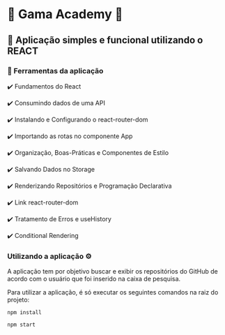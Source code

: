 # :green_heart: Gama Academy :rocket:

 ## :pushpin:  Aplicação simples e funcional utilizando o REACT  
 
### :toolbox: Ferramentas da aplicação 
 
:heavy_check_mark: Fundamentos do React

:heavy_check_mark: Consumindo dados de uma API

:heavy_check_mark: Instalando e Configurando o react-router-dom

:heavy_check_mark: Importando as rotas no componente App

:heavy_check_mark: Organização, Boas-Práticas e Componentes de Estilo

:heavy_check_mark: Salvando Dados no Storage

:heavy_check_mark: Renderizando Repositórios e Programação Declarativa

:heavy_check_mark: Link react-router-dom

:heavy_check_mark: Tratamento de Erros e useHistory

:heavy_check_mark: Conditional Rendering

### Utilizando a aplicação :gear:

A aplicação tem por objetivo buscar e exibir os repositórios do GitHub de acordo com o usuário que foi inserido na caixa de pesquisa.

Para utilizar a aplicação, é só executar os seguintes comandos na raiz do projeto:

`npm install`

`npm start`




